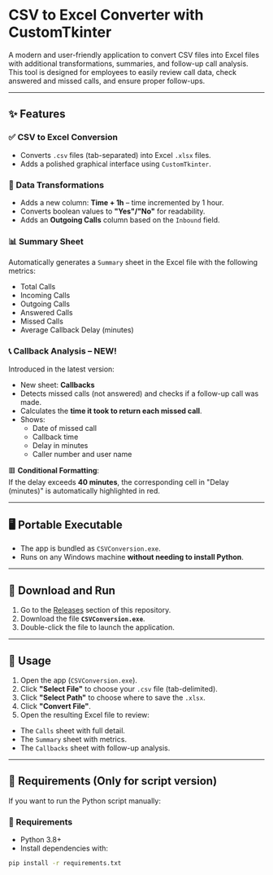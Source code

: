 # CSV to Excel Converter with CustomTkinter

A modern and user-friendly application to convert CSV files into Excel files with additional transformations, summaries, and follow-up call analysis.  
This tool is designed for employees to easily review call data, check answered and missed calls, and ensure proper follow-ups.

---

## ✨ Features

### ✅ CSV to Excel Conversion
- Converts `.csv` files (tab-separated) into Excel `.xlsx` files.
- Adds a polished graphical interface using `CustomTkinter`.

### 🔄 Data Transformations
- Adds a new column: **Time + 1h** – time incremented by 1 hour.
- Converts boolean values to **"Yes"/"No"** for readability.
- Adds an **Outgoing Calls** column based on the `Inbound` field.

### 📊 Summary Sheet
Automatically generates a `Summary` sheet in the Excel file with the following metrics:
- Total Calls
- Incoming Calls
- Outgoing Calls
- Answered Calls
- Missed Calls
- Average Callback Delay (minutes)

### 📞 Callback Analysis – NEW!
Introduced in the latest version:
- New sheet: **Callbacks**
- Detects missed calls (not answered) and checks if a follow-up call was made.
- Calculates the **time it took to return each missed call**.
- Shows:
  - Date of missed call
  - Callback time
  - Delay in minutes
  - Caller number and user name

🟥 **Conditional Formatting**:  
If the delay exceeds **40 minutes**, the corresponding cell in "Delay (minutes)" is automatically highlighted in red.

---

## 🖥️ Portable Executable

- The app is bundled as `CSVConversion.exe`.
- Runs on any Windows machine **without needing to install Python**.

---

## 🚀 Download and Run

1. Go to the [Releases](https://github.com/<your-username>/<your-repo>/releases) section of this repository.
2. Download the file **`CSVConversion.exe`**.
3. Double-click the file to launch the application.

---

## 🧭 Usage

1. Open the app (`CSVConversion.exe`).
2. Click **"Select File"** to choose your `.csv` file (tab-delimited).
3. Click **"Select Path"** to choose where to save the `.xlsx`.
4. Click **"Convert File"**.
5. Open the resulting Excel file to review:

- The `Calls` sheet with full detail.
- The `Summary` sheet with metrics.
- The `Callbacks` sheet with follow-up analysis.

---

## 🧰 Requirements (Only for script version)

If you want to run the Python script manually:

### 🔧 Requirements
- Python 3.8+
- Install dependencies with:

```bash
pip install -r requirements.txt
